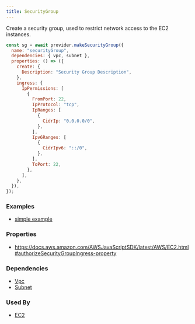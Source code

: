 ```yaml
---
title: SecurityGroup
---
```


Create a security group, used to restrict network access to the EC2 instances.

```js
const sg = await provider.makeSecurityGroup({
  name: "securityGroup",
  dependencies: { vpc, subnet },
  properties: () => ({
    create: {
      Description: "Security Group Description",
    },
    ingress: {
      IpPermissions: [
        {
          FromPort: 22,
          IpProtocol: "tcp",
          IpRanges: [
            {
              CidrIp: "0.0.0.0/0",
            },
          ],
          Ipv6Ranges: [
            {
              CidrIpv6: "::/0",
            },
          ],
          ToPort: 22,
        },
      ],
    },
  }),
});
```

### Examples

- [simple example](https://github.com/grucloud/grucloud/blob/master/examples/aws/ec2-vpc/iac.js#L26)

### Properties

- https://docs.aws.amazon.com/AWSJavaScriptSDK/latest/AWS/EC2.html#authorizeSecurityGroupIngress-property

### Dependencies

- [Vpc](./Vpc)
- [Subnet](./Subnet)

### Used By

- [EC2](./EC2)
